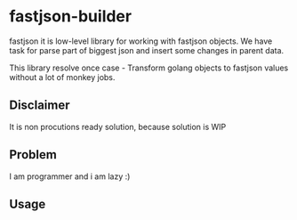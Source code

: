 # fastjson-builder

fastjson it is low-level library for working with fastjson objects. We have task for parse part of biggest json and insert some changes in parent data.

This library resolve once case - Transform golang objects to fastjson values without a lot of monkey jobs.

## Disclaimer

It is non procutions ready solution, because solution is WIP

## Problem

I am programmer and i am lazy :)

## Usage

```go
```
